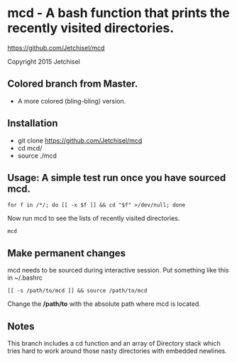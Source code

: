 # mcd - A bash function that prints the recently visited directories.

https://github.com/Jetchisel/mcd

Copyright 2015 Jetchisel

## Colored branch from Master.
* A more colored (bling-bling) version.

## Installation
* git clone https://github.com/Jetchisel/mcd
* cd mcd/
* source ./mcd

## Usage: A simple test run once you have sourced mcd.
```shell
for f in /*/; do [[ -x $f ]] && cd "$f" >/dev/null; done
```

Now run mcd to see the lists of recently visited directories.
```shell
mcd
```
## Make permanent changes
mcd needs to be sourced during interactive session. Put something like this in ~/.bashrc
```shell
[[ -s /path/to/mcd ]] && source /path/to/mcd
```
Change the **/path/to** with the absolute path where mcd is located.

##
## Notes
This branch includes a cd function and an array of Directory stack which tries hard to work
around those nasty directories with embedded newlines.

